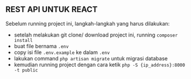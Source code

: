 ## REST API UNTUK REACT

Sebelum running project ini, langkah-langkah yang harus dilakukan:
- setelah melakukan git clone/ download project ini, running `composer install`
- buat file bernama `.env`
- copy isi file `.env.example` ke dalam `.env`
- lakukan command `php artisan migrate` untuk migrasi database
- kemudian running project dengan cara ketik `php -S {ip_address}:8000 -t public`